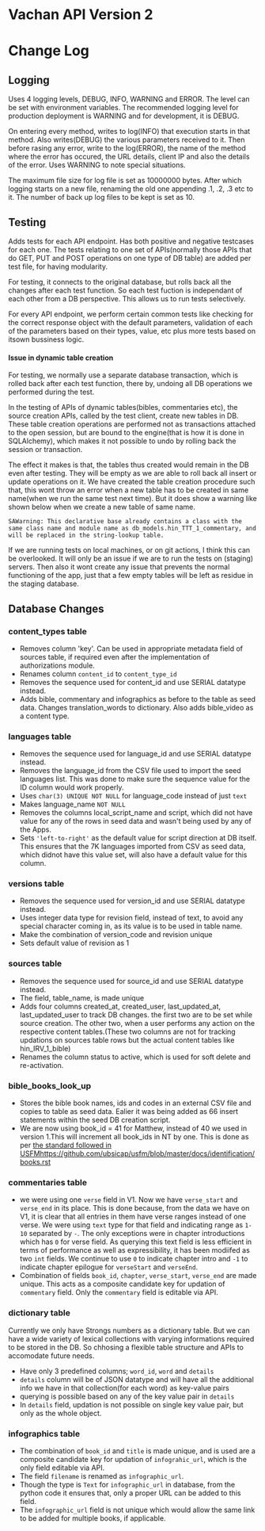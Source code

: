 # Vachan API Version 2
# Change Log


## Logging

Uses 4 logging levels, DEBUG, INFO, WARNING and ERROR. The level can be set with environment variables. The recommended logging level for production deployment is WARNING and for development, it is DEBUG.

On entering every method, writes to log(INFO) that execution starts in that method. Also writes(DEBUG) the various parameters received to it. Then before rasing any error, write to the log(ERROR), the name of the method where the error has occured, the URL details, client IP and also the details of the error. Uses WARNING to note special situations.

The maximum file size for log file is set as 10000000 bytes. After which logging starts on a new file, renaming the old one appending .1, .2, .3 etc to it. The number of back up log files to be kept is set as 10.

## Testing

Adds tests for each API endpoint. Has both positive and negative testcases for each one. The tests relating to one set of APIs(normally those APIs that do GET, PUT and POST operations on one type of DB table) are added per test file, for having modularity.

For testing, it connects to the original database, but rolls back all the changes after each test function. So each test fuction is independant of each other from a DB perspective. This allows us to run tests selectively.

For every API endpoint, we perform certain common tests like checking for the correct response object with the default parameters, validation of each of the parameters based on their types, value, etc plus more tests based on itsown bussiness logic.

#### Issue in dynamic table creation

For testing, we normally use a separate database transaction, which is rolled back after each test function, there by, undoing all DB operations we performed during the test.

In the testing of APIs of dynamic tables(bibles, commentaries etc), the source creation APIs, called by the test client, create new tables in DB. These table creation operations are performed not as transactions attached to the open session, but are bound to the engine(that is how it is done in SQLAlchemy), which makes it not possible to undo by rolling back the session or transaction. 

The effect it makes is that, the tables thus created would remain in the DB even after testing. They will be empty as we are able to roll back all insert or update operations on it. We have created the table creation procedure such that, this wont throw an error when a new table has to be created in same name(when we run the same test next time). But it does show a warning like shown below when we create a new table of same name. 

```SAWarning: This declarative base already contains a class with the same class name and module name as db_models.hin_TTT_1_commentary, and will be replaced in the string-lookup table.```

If we are running tests on local machines, or on git actions, I think this can be overlooked. It will only be an issue if we are to run the tests on (staging) servers. Then also it wont create any issue that prevents the normal functioning of the app, just that a few empty tables will be left as residue in the staging database.


## Database Changes

### content_types table

* Removes column 'key'. Can be used in appropriate metadata field of sources table, if required even after the implementation of authorizations module.
* Renames column `content_id` to `content_type_id`
* Removes the sequence used for content_id and use SERIAL datatype instead.
* Adds bible, commentary and infographics as before to the table as seed data. Changes translation_words to dictionary. Also adds bible_video as a content type. 

### languages table

* Removes the sequence used for language_id and use SERIAL datatype instead.
* Removes the language_id from the CSV file used to import the seed languages list. This was done to make sure the sequence value for the ID column would work properly.
* Uses `char(3) UNIQUE NOT NULL` for language_code instead of just `text`
* Makes language_name `NOT NULL`
* Removes the columns local_script_name and script, which did not have value for any of the rows in seed data and wasn't being used by any of the Apps.
* Sets `'left-to-right'` as the default value for script direction at DB itself. This ensures that the 7K languages imported from CSV as seed data, which didnot have this value set, will also have a default value for this column.

### versions table

* Removes the sequence used for version_id and use SERIAL datatype instead.
* Uses integer data type for revision field, instead of text, to avoid any special character coming in, as its value is to be used in table name.
* Make the combination of version_code and revision unique
* Sets default value of revision as 1

### sources table

* Removes the sequence used for source_id and use SERIAL datatype instead.
* The field, table_name, is made unique
* Adds four columns created_at, created_user, last_updated_at, last_updated_user to track DB changes. the first two are to be set while source creation. The other two, when a user performs any action on the respective content tables.(These two columns are not for tracking updations on sources table rows but the actual content tables like hin_IRV_1_bible)
* Renames the column status to active, which is used for soft delete and re-activation.

### bible_books_look_up

* Stores the bible book names, ids and codes in an external CSV file and copies to table as seed data. Ealier it was being added as 66 insert statements within the seed DB creation script.
* We are now using book_id = 41 for Matthew, instead of 40 we used in version 1.This will increment all book_ids in NT by one. This is done as per [the standard followed in USFM]()https://github.com/ubsicap/usfm/blob/master/docs/identification/books.rst

### commentaries table

* we were using one `verse` field in V1. Now we have `verse_start` and `verse_end` in its place. 
This is done because, from the data we have on V1, it is clear that all entries in them have verse ranges instead of one verse. We were using `text` type for that field and indicating range as `1-10` separated by `-`. The only exceptions were in chapter introductions which has `0` for verse field. As querying this text field is less efficient in terms of performance as well as expressibility, it has been modiifed as two `int` fields. We continue to use `0` to indicate chapter intro and `-1` to indicate chapter epilogue for `verseStart` and `verseEnd`.
* Combination of fields `book_id`, `chapter`, `verse_start`, `verse_end` are made unique. This acts as a composite candidate key for updation of `commentary` field. Only the `commentary` field is editable via API.
 

### dictionary table

Currently we only have Strongs numbers as a dictionary table.
But we can have a wide variety of lexical collections with varying informations required to be stored in the DB. So chhosing a flexible table structure and APIs to accomodate future needs.
* Have only 3 predefined columns; `word_id`, `word` and `details`
* `details` column will be of JSON datatype and will have all the additional info we have in that collection(for each word) as key-value pairs
* querying is possible based on any of the key value pair in `details`
* In `details` field, updation is not possible on single key value pair, but only as the whole object.

### infographics table

* The combination of `book_id` and `title` is made unique, and is used are a composite candidate key for updation of `infograhic_url`, which is the only field editable via API.
* The field `filename` is renamed as `infographic_url`. 
* Though the type is `Text` for `infographic_url` in database, from the python code it ensures that, only a proper URL can be added to this field.
* The `infographic_url` field is not unique which would allow the same link to be added for multiple books, if applicable.
